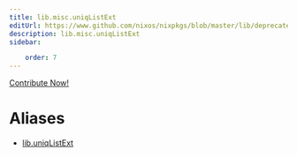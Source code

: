 ```yaml
---
title: lib.misc.uniqListExt
editUrl: https://www.github.com/nixos/nixpkgs/blob/master/lib/deprecated.nix#L100C17
description: lib.misc.uniqListExt
sidebar:

    order: 7
---
```


<a href="https://www.github.com/nixos/nixpkgs/blob/master/lib/deprecated.nix#L100C17">Contribute Now!</a>


# Aliases

- [lib.uniqListExt](/reference/libuniqListExt)


